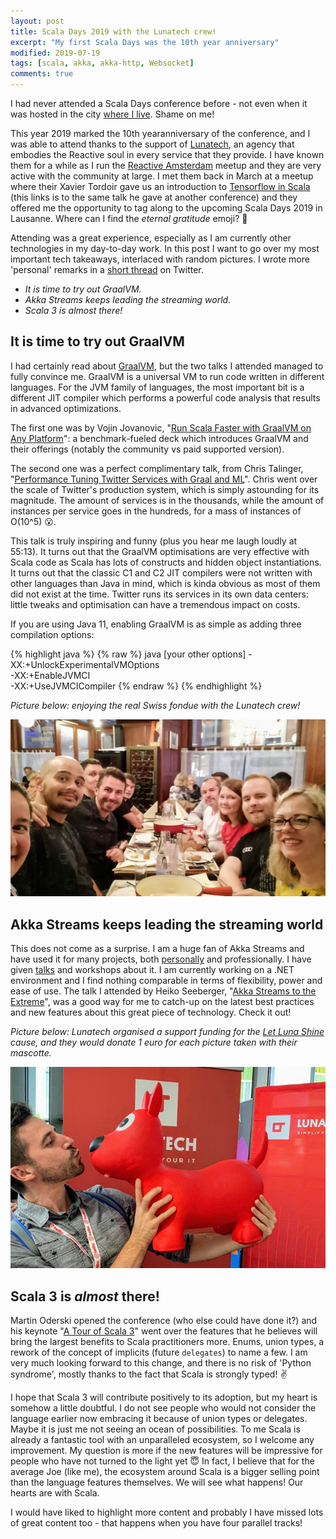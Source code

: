 ```yaml
---
layout: post
title: Scala Days 2019 with the Lunatech crew!
excerpt: "My first Scala Days was the 10th year anniversary"
modified: 2019-07-19
tags: [scala, akka, akka-http, Websocket]
comments: true
---
```


I had never attended a Scala Days conference before - not even when it was hosted in the city
[where I live](http://event.scaladays.org/scaladays-amsterdam-2015). Shame on me! 

This year 2019 marked the 10th yearanniversary of the conference, and I was able to attend thanks to 
the support of [Lunatech](https://lunatech.com/),
an agency that embodies the Reactive soul in every service that they provide. I have known them for a while as I run 
the [Reactive Amsterdam](https://www.meetup.com/Reactive-Amsterdam/) meetup and they are very active with the community
at large. I met them back in March at a meetup where their Xavier Tordoir gave us an introduction to 
[Tensorflow in Scala](https://www.youtube.com/watch?v=83iprWIhjMM) (this links is to the same talk he gave at another conference)
and they offered me the opportunity to tag along to the upcoming Scala Days 2019 in Lausanne. Where can I find the _eternal gratitude_ emoji? 🙂

Attending was a great experience, especially as I am currently other technologies in my day-to-day work. 
In this post I want to go over my most important tech takeaways, interlaced with random pictures. I wrote more 'personal'
remarks in a [short thread](https://twitter.com/ticofab/status/1139918004806967297) on Twitter.

* *It is time to try out GraalVM.*
* *Akka Streams keeps leading the streaming world.*
* *Scala 3 is _almost_ there!* 

## It is time to try out GraalVM

I had certainly read about [GraalVM](https://www.graalvm.org/), but the two talks I attended managed to fully convince me.
GraalVM is a universal VM to run code written in different languages. For the JVM family of languages, the most important bit
is a different JIT compiler which performs a powerful code analysis that results in advanced optimizations.

The first one was by Vojin Jovanovic, "[Run Scala Faster with GraalVM on Any Platform](https://scaladays.org/schedule/run-scala-faster-with-graalvm-on-any-platform)":
a benchmark-fueled deck which introduces GraalVM and their offerings (notably the community vs paid supported version).
 
The second one was a perfect complimentary talk, from Chris Talinger, 
"[Performance Tuning Twitter Services with Graal and ML](https://scaladays.org/schedule/performance-tuning-twitter-services-with-graal-and-ml)".
Chris went over the scale of Twitter's production system, which is simply astounding for its magnitude. The amount of services
is in the thousands, while the amount of instances per service goes in the hundreds, for a mass of instances of O(10^5) 😮. 

This talk is truly inspiring and funny (plus you hear me laugh loudly at 55:13). It turns out that the GraalVM
optimisations are very effective with Scala code as Scala has lots of constructs and hidden object instantiations. It turns out
that the classic C1 and C2 JIT compilers were not written with other languages than Java in mind, which is kinda obvious as most
of them did not exist at the time. Twitter runs its services in its own data centers: little tweaks and optimisation can
have a tremendous impact on costs.

If you are using Java 11, enabling GraalVM is as simple as adding three compilation options:

{% highlight java %}
{% raw %}
java [your other options]
     -XX:+UnlockExperimentalVMOptions \
     -XX:+EnableJVMCI \
     -XX:+UseJVMCICompiler
{% endraw %}
{% endhighlight %}

_Picture below: enjoying the real Swiss fondue with the Lunatech crew!_

![When in Switzerland, enjoy the real fondue.](/images/lunatech-fondue-lausanne-scala-days-2019.png)

## Akka Streams keeps leading the streaming world

This does not come as a surprise. I am a huge fan of Akka Streams and have used it for many projects, both
[personally](http://ticofab.io/Caterina-side-project/) and professionally. I have given
[talks](https://www.youtube.com/watch?v=MQGXrrhGUTw&t=5s) and workshops about it. 
I am currently working on a .NET environment and I find nothing comparable in terms of flexibility, power and ease of use.
The talk I attended by Heiko Seeberger, "[Akka Streams to the Extreme](https://scaladays.org/schedule/akka-streams-to-the-extreme)",
was a good way for me to catch-up on the latest best practices and new features about this great piece of technology. Check it out!

_Picture below: Lunatech organised a support funding for the [Let Luna Shine](https://www.gofundme.com/let-luna-shine) cause,
and they would donate 1 euro for each picture taken with their mascotte._ 

![When in Switzerland, enjoy the real fondue.](/images/lunatech-let-luna-shy-scala-days.png)

## Scala 3 is _almost_ there!

Martin Oderski opened the conference (who else could have done it?) and his keynote "[A Tour of Scala 3](https://www.gofundme.com/let-luna-shine)"
went over the features that he believes will bring the largest benefits to Scala practitioners more. Enums, union types,
a rework of the concept of implicits (future `delegates`) to name a few. I am very much looking forward to this change, and
there is no risk of 'Python syndrome', mostly thanks to the fact that Scala is strongly typed! ✌️

I hope that Scala 3 will contribute positively to its adoption, but my heart is somehow a little doubtful. I do not see people who
would not consider the language earlier now embracing it because of union types or delegates. Maybe it is just me not seeing
an ocean of possibilities. To me Scala is already a fantastic tool with an unparalleled ecosystem, so I welcome any improvement.
My question is more if the new features will be impressive for people who have not turned to the light yet 😇
In fact, I believe that for the average Joe (like me), the ecosystem around Scala is a bigger selling point than the 
language features themselves. We will see what happens! Our hearts are with Scala.

I would have liked to highlight more content and probably I have missed lots of great content too - that happens when 
you have four parallel tracks!
